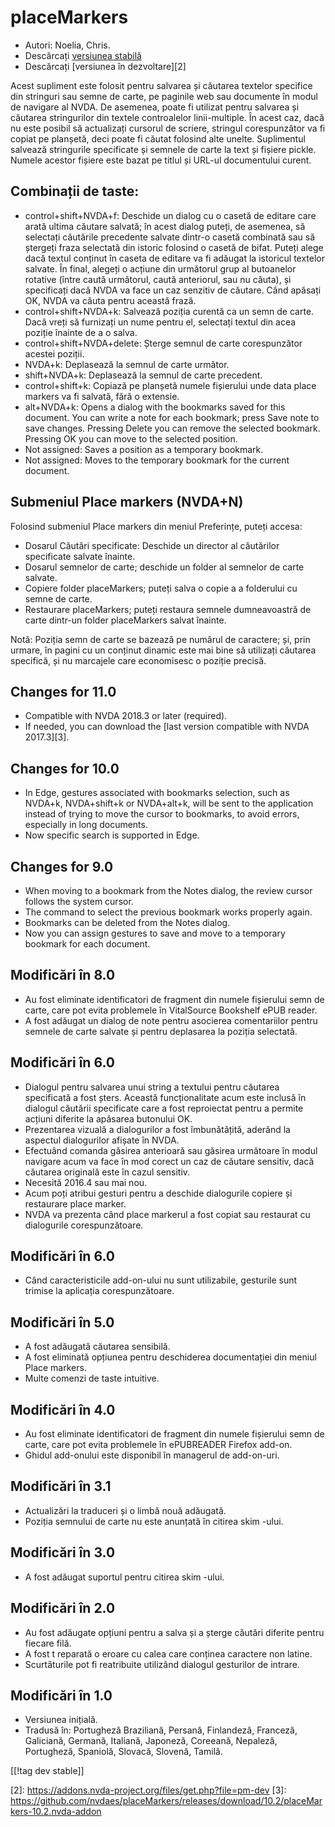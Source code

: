 # placeMarkers #

* Autori: Noelia, Chris.
* Descărcați [versiunea stabilă][1]
* Descărcați [versiunea în dezvoltare][2]

Acest supliment este folosit pentru salvarea și căutarea textelor specifice
din stringuri sau semne de carte, pe paginile web sau documente în modul de
navigare al NVDA. De asemenea, poate fi utilizat pentru salvarea și căutarea
stringurilor din textele controalelor linii-multiple. În acest caz, dacă nu
este posibil să actualizați cursorul de scriere, stringul corespunzător va
fi copiat pe planșetă, deci poate fi căutat folosind alte
unelte. Suplimentul salvează stringurile specificate și semnele de carte la
text și fișiere pickle. Numele acestor fișiere este bazat pe titlul și
URL-ul documentului curent.

## Combinații de taste: ##

*	control+shift+NVDA+f: Deschide un dialog cu o casetă de editare care arată
  ultima căutare salvată; în acest dialog puteți, de asemenea, să selectați
  căutările precedente salvate dintr-o casetă combinată sau să ștergeți
  fraza selectată din istoric folosind o casetă de bifat. Puteți alege dacă
  textul conținut în caseta de editare va fi adăugat la istoricul textelor
  salvate. În final, alegeți o acțiune din următorul grup al butoanelor
  rotative (între caută următorul, caută anteriorul, sau nu căuta), și
  specificați dacă NVDA va face un caz senzitiv de căutare. Când apăsați OK,
  NVDA va căuta pentru această frază.
*	control+shift+NVDA+k: Salvează poziția curentă ca un semn de carte. Dacă
  vreți să furnizați un nume pentru el, selectați textul din acea poziție
  înainte de a o salva.
*	control+shift+NVDA+delete: Șterge semnul de carte corespunzător acestei
  poziții.
*	NVDA+k: Deplasează la semnul de carte următor.
*	shift+NVDA+k: Deplasează la semnul de carte precedent.
*	control+shift+k: Copiază pe planșetă numele fișierului unde data place
  markers va fi salvată, fără o extensie.
*	alt+NVDA+k: Opens a dialog with the bookmarks saved for this document. You
  can write a note for each bookmark; press Save note to save
  changes. Pressing Delete you can remove the selected bookmark. Pressing OK
  you can move to the selected position.
*	Not assigned: Saves a position as a temporary bookmark.
*	Not assigned: Moves to the temporary bookmark for the current document.


## Submeniul Place markers (NVDA+N) ##

Folosind submeniul Place markers din meniul Preferințe, puteți accesa:

*	Dosarul Căutări specificate: Deschide un director al căutărilor
  specificate salvate înainte.
*	Dosarul semnelor de carte; deschide un folder al semnelor de carte
  salvate.
*	Copiere folder placeMarkers; puteți salva o copie a a folderului cu semne
  de carte.
*	Restaurare placeMarkers; puteți restaura semnele dumneavoastră de carte
  dintr-un folder placeMarkers salvat înainte.

Notă: Poziția semn de carte se bazează pe numărul de caractere; și, prin
urmare, în pagini cu un conținut dinamic este mai bine să utilizați căutarea
specifică, și nu marcajele care economisesc o poziție precisă.


## Changes for 11.0 ##
*	Compatible with NVDA 2018.3 or later (required).
*	If needed, you can download the [last version compatible with NVDA
  2017.3][3].

## Changes for 10.0 ##
*	In Edge, gestures associated with bookmarks selection, such as NVDA+k,
  NVDA+shift+k or NVDA+alt+k, will be sent to the application instead of
  trying to move the cursor to bookmarks, to avoid errors, especially in
  long documents.
*	Now specific search is supported in Edge.

## Changes for 9.0
*	When moving to a bookmark from the Notes dialog, the review cursor follows
  the system cursor.
*	The command to select the previous bookmark works properly again.
*	Bookmarks can be deleted from the Notes dialog.
*	Now you can assign gestures to save and move to a temporary bookmark for
  each document.

## Modificări în 8.0 ##
*	Au fost eliminate identificatori de fragment din numele fișierului semn de
  carte, care pot evita problemele în VitalSource Bookshelf ePUB reader.
*	A fost adăugat un dialog de note pentru asocierea comentariilor pentru
  semnele de carte salvate și pentru deplasarea la poziția selectată.

## Modificări în 6.0 ##
*	Dialogul pentru salvarea unui string a textului pentru căutarea
  specificată a fost șters. Această funcționalitate acum este inclusă în
  dialogul căutării specificate care a fost reproiectat pentru a permite
  acțiuni diferite la apăsarea butonului OK.
*	Prezentarea vizuală a dialogurilor a fost îmbunătățită, aderând la
  aspectul dialogurilor afișate în NVDA.
*	Efectuând comanda găsirea anterioară sau găsirea următoare în modul
  navigare acum va face în mod corect un caz de căutare sensitiv, dacă
  căutarea originală este în cazul sensitiv.
*	Necesită 2016.4 sau mai nou.
*	Acum poți atribui gesturi pentru a deschide dialogurile copiere și
  restaurare place marker.
*	NVDA va prezenta când place markerul a fost copiat sau restaurat cu
  dialogurile corespunzătoare.

## Modificări în 6.0 ##
* Când caracteristicile add-on-ului nu sunt utilizabile, gesturile sunt
  trimise la aplicația corespunzătoare.

## Modificări în 5.0 ##
* A fost adăugată căutarea sensibilă.
* A fost eliminată opțiunea pentru deschiderea documentației din meniul
  Place markers.
* Multe comenzi de taste intuitive.

## Modificări în 4.0 ##
* Au fost eliminate identificatori de fragment din numele fișierului semn de
  carte, care pot evita problemele în ePUBREADER Firefox add-on.
* Ghidul add-onului este disponibil în managerul de add-on-uri.

## Modificări în 3.1 ##
* Actualizări la traduceri și o limbă nouă adăugată.
* Poziția semnului de carte nu este anunțată în citirea skim -ului.

## Modificări în 3.0 ##
* A fost adăugat suportul pentru citirea skim -ului.

## Modificări în 2.0 ##
* Au fost adăugate opțiuni pentru a salva și a șterge căutări diferite
  pentru fiecare filă.
* A fost t reparată o eroare cu calea care conținea caractere non latine.
* Scurtăturile pot fi reatribuite utilizând dialogul gesturilor de intrare.

## Modificări în 1.0 ##
* Versiunea inițială.
* Tradusă în: Portugheză Braziliană, Persană, Finlandeză, Franceză,
  Galiciană, Germană, Italiană, Japoneză, Coreeană, Nepaleză, Portugheză,
  Spaniolă, Slovacă, Slovenă, Tamilă.

[[!tag dev stable]]

[1]: https://addons.nvda-project.org/files/get.php?file=pm

[2]: https://addons.nvda-project.org/files/get.php?file=pm-dev [3]:
https://github.com/nvdaes/placeMarkers/releases/download/10.2/placeMarkers-10.2.nvda-addon
